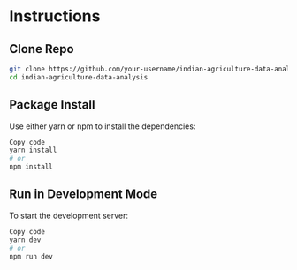 # Instructions

## Clone Repo

```bash
git clone https://github.com/your-username/indian-agriculture-data-analysis.git
cd indian-agriculture-data-analysis
```

## Package Install
Use either yarn or npm to install the dependencies:
```bash
Copy code
yarn install
# or
npm install
```

## Run in Development Mode
To start the development server:

```bash
Copy code
yarn dev
# or
npm run dev
```

